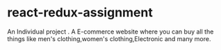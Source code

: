 # react-redux-assignment
An Individual project . A E-commerce website where you can buy all the things like men's clothing,women's clothing,Electronic and many more.

